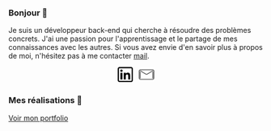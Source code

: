 ### Bonjour 👋

Je suis un développeur back-end qui cherche à résoudre des problèmes concrets. J'ai une passion pour l'apprentissage et le partage de mes connaissances avec les autres. 
Si vous avez envie d'en savoir plus à propos de moi, n'hésitez pas à me contacter [mail](mailto:matthewhons19@gmail.com).

<p align='center'>
<a href="https://www.linkedin.com/in/matthew-hons/"><img height="30" src="./linkedin.png"></a>&nbsp;&nbsp;
<a href="mailto:matthewhons19@gmail.com"><img height="30" src="./mail.png"></a>
</p>

### Mes réalisations 🌱
[Voir mon portfolio]()
